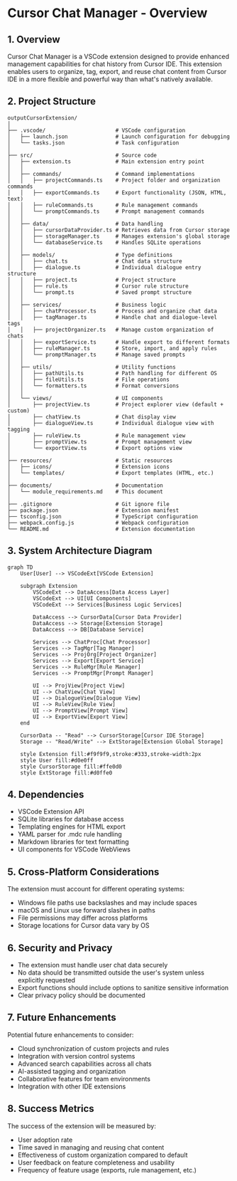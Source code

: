 # Cursor Chat Manager - Overview

## 1. Overview

Cursor Chat Manager is a VSCode extension designed to provide enhanced management capabilities for chat history from Cursor IDE. This extension enables users to organize, tag, export, and reuse chat content from Cursor IDE in a more flexible and powerful way than what's natively available.

## 2. Project Structure

```
outputCursorExtension/
│
├── .vscode/                      # VSCode configuration
│   ├── launch.json               # Launch configuration for debugging
│   └── tasks.json                # Task configuration
│
├── src/                          # Source code
│   ├── extension.ts              # Main extension entry point
│   │
│   ├── commands/                 # Command implementations
│   │   ├── projectCommands.ts    # Project folder and organization commands
│   │   ├── exportCommands.ts     # Export functionality (JSON, HTML, text)
│   │   ├── ruleCommands.ts       # Rule management commands
│   │   └── promptCommands.ts     # Prompt management commands
│   │
│   ├── data/                     # Data handling
│   │   ├── cursorDataProvider.ts # Retrieves data from Cursor storage
│   │   ├── storageManager.ts     # Manages extension's global storage
│   │   └── databaseService.ts    # Handles SQLite operations
│   │
│   ├── models/                   # Type definitions
│   │   ├── chat.ts               # Chat data structure
│   │   ├── dialogue.ts           # Individual dialogue entry structure
│   │   ├── project.ts            # Project structure
│   │   ├── rule.ts               # Cursor rule structure
│   │   └── prompt.ts             # Saved prompt structure
│   │
│   ├── services/                 # Business logic
│   │   ├── chatProcessor.ts      # Process and organize chat data
│   │   ├── tagManager.ts         # Handle chat and dialogue-level tags
│   │   ├── projectOrganizer.ts   # Manage custom organization of chats
│   │   ├── exportService.ts      # Handle export to different formats
│   │   ├── ruleManager.ts        # Store, import, and apply rules
│   │   └── promptManager.ts      # Manage saved prompts
│   │
│   ├── utils/                    # Utility functions
│   │   ├── pathUtils.ts          # Path handling for different OS
│   │   ├── fileUtils.ts          # File operations
│   │   └── formatters.ts         # Format conversions
│   │
│   └── views/                    # UI components
│       ├── projectView.ts        # Project explorer view (default + custom)
│       ├── chatView.ts           # Chat display view
│       ├── dialogueView.ts       # Individual dialogue view with tagging
│       ├── ruleView.ts           # Rule management view
│       ├── promptView.ts         # Prompt management view
│       └── exportView.ts         # Export options view
│
├── resources/                    # Static resources
│   ├── icons/                    # Extension icons
│   └── templates/                # Export templates (HTML, etc.)
│
├── documents/                    # Documentation
│   └── module_requirements.md    # This document
│
├── .gitignore                    # Git ignore file
├── package.json                  # Extension manifest
├── tsconfig.json                 # TypeScript configuration
├── webpack.config.js             # Webpack configuration
└── README.md                     # Extension documentation
```

## 3. System Architecture Diagram

```mermaid
graph TD
    User[User] --> VSCodeExt[VSCode Extension]
    
    subgraph Extension
        VSCodeExt --> DataAccess[Data Access Layer]
        VSCodeExt --> UI[UI Components]
        VSCodeExt --> Services[Business Logic Services]
        
        DataAccess --> CursorData[Cursor Data Provider]
        DataAccess --> Storage[Extension Storage]
        DataAccess --> DB[Database Service]
        
        Services --> ChatProc[Chat Processor]
        Services --> TagMgr[Tag Manager]
        Services --> ProjOrg[Project Organizer]
        Services --> Export[Export Service]
        Services --> RuleMgr[Rule Manager]
        Services --> PromptMgr[Prompt Manager]
        
        UI --> ProjView[Project View]
        UI --> ChatView[Chat View]
        UI --> DialogueView[Dialogue View]
        UI --> RuleView[Rule View]
        UI --> PromptView[Prompt View]
        UI --> ExportView[Export View]
    end
    
    CursorData -- "Read" --> CursorStorage[Cursor IDE Storage]
    Storage -- "Read/Write" --> ExtStorage[Extension Global Storage]
    
    style Extension fill:#f9f9f9,stroke:#333,stroke-width:2px
    style User fill:#d0e0ff
    style CursorStorage fill:#ffe0d0
    style ExtStorage fill:#d0ffe0
```

## 4. Dependencies

- VSCode Extension API
- SQLite libraries for database access
- Templating engines for HTML export
- YAML parser for .mdc rule handling
- Markdown libraries for text formatting
- UI components for VSCode WebViews

## 5. Cross-Platform Considerations

The extension must account for different operating systems:
- Windows file paths use backslashes and may include spaces
- macOS and Linux use forward slashes in paths
- File permissions may differ across platforms
- Storage locations for Cursor data vary by OS

## 6. Security and Privacy

- The extension must handle user chat data securely
- No data should be transmitted outside the user's system unless explicitly requested
- Export functions should include options to sanitize sensitive information
- Clear privacy policy should be documented

## 7. Future Enhancements

Potential future enhancements to consider:
- Cloud synchronization of custom projects and rules
- Integration with version control systems
- Advanced search capabilities across all chats
- AI-assisted tagging and organization
- Collaborative features for team environments
- Integration with other IDE extensions

## 8. Success Metrics

The success of the extension will be measured by:
- User adoption rate
- Time saved in managing and reusing chat content
- Effectiveness of custom organization compared to default
- User feedback on feature completeness and usability
- Frequency of feature usage (exports, rule management, etc.) 
